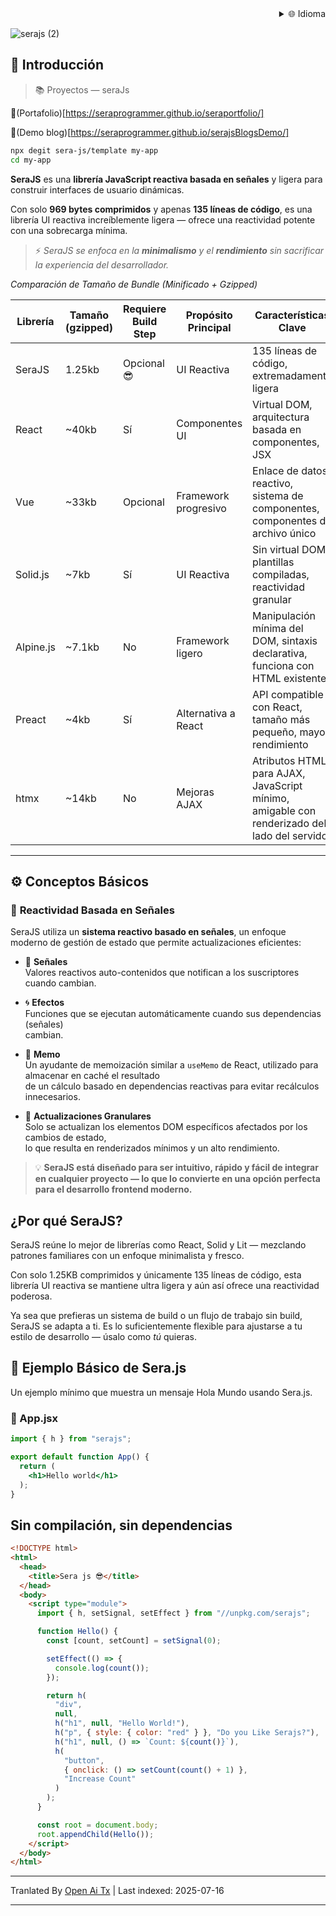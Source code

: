 <div align="right">
  <details>
    <summary >🌐 Idioma</summary>
    <div>
      <div align="center">
        <a href="https://openaitx.github.io/view.html?user=sera-js&project=sera&lang=en">English</a>
        | <a href="https://openaitx.github.io/view.html?user=sera-js&project=sera&lang=zh-CN">简体中文</a>
        | <a href="https://openaitx.github.io/view.html?user=sera-js&project=sera&lang=zh-TW">繁體中文</a>
        | <a href="https://openaitx.github.io/view.html?user=sera-js&project=sera&lang=ja">日本語</a>
        | <a href="https://openaitx.github.io/view.html?user=sera-js&project=sera&lang=ko">한국어</a>
        | <a href="https://openaitx.github.io/view.html?user=sera-js&project=sera&lang=hi">हिन्दी</a>
        | <a href="https://openaitx.github.io/view.html?user=sera-js&project=sera&lang=th">ไทย</a>
        | <a href="https://openaitx.github.io/view.html?user=sera-js&project=sera&lang=fr">Français</a>
        | <a href="https://openaitx.github.io/view.html?user=sera-js&project=sera&lang=de">Deutsch</a>
        | <a href="https://openaitx.github.io/view.html?user=sera-js&project=sera&lang=es">Español</a>
        | <a href="https://openaitx.github.io/view.html?user=sera-js&project=sera&lang=it">Itapano</a>
        | <a href="https://openaitx.github.io/view.html?user=sera-js&project=sera&lang=ru">Русский</a>
        | <a href="https://openaitx.github.io/view.html?user=sera-js&project=sera&lang=pt">Português</a>
        | <a href="https://openaitx.github.io/view.html?user=sera-js&project=sera&lang=nl">Nederlands</a>
        | <a href="https://openaitx.github.io/view.html?user=sera-js&project=sera&lang=pl">Polski</a>
        | <a href="https://openaitx.github.io/view.html?user=sera-js&project=sera&lang=ar">العربية</a>
        | <a href="https://openaitx.github.io/view.html?user=sera-js&project=sera&lang=fa">فارسی</a>
        | <a href="https://openaitx.github.io/view.html?user=sera-js&project=sera&lang=tr">Türkçe</a>
        | <a href="https://openaitx.github.io/view.html?user=sera-js&project=sera&lang=vi">Tiếng Việt</a>
        | <a href="https://openaitx.github.io/view.html?user=sera-js&project=sera&lang=id">Bahasa Indonesia</a>
      </div>
    </div>
  </details>
</div>


![serajs (2)](https://github.com/user-attachments/assets/7ccff260-491d-420b-8e22-4579f9bad50a)

## 📖 **Introducción**

> 📚 Proyectos  —  seraJs

🔗(Portafolio)[https://seraprogrammer.github.io/seraportfolio/] 

🔗(Demo blog)[https://seraprogrammer.github.io/serajsBlogsDemo/] 


```bash
npx degit sera-js/template my-app
cd my-app
```
**SeraJS** es una **librería JavaScript reactiva basada en señales** y ligera para
construir interfaces de usuario dinámicas.

Con solo **969 bytes comprimidos** y apenas **135 líneas de código**, es una librería UI reactiva increíblemente ligera — ofrece una reactividad potente con una sobrecarga mínima.

> ⚡️ _SeraJS se enfoca en la **minimalismo** y el **rendimiento** sin sacrificar
> la experiencia del desarrollador._


*Comparación de Tamaño de Bundle (Minificado + Gzipped)*

| Librería | Tamaño (gzipped) | Requiere Build Step | Propósito Principal | Características Clave |
|----------|------------------|---------------------|-------------------|----------------------|
| SeraJS | 1.25kb | Opcional 😎 | UI Reactiva | 135 líneas de código, extremadamente ligera |
| React | ~40kb | Sí | Componentes UI | Virtual DOM, arquitectura basada en componentes, JSX |
| Vue | ~33kb | Opcional | Framework progresivo | Enlace de datos reactivo, sistema de componentes, componentes de archivo único |
| Solid.js | ~7kb | Sí | UI Reactiva | Sin virtual DOM, plantillas compiladas, reactividad granular |
| Alpine.js | ~7.1kb | No | Framework ligero | Manipulación mínima del DOM, sintaxis declarativa, funciona con HTML existente |
| Preact | ~4kb | Sí | Alternativa a React | API compatible con React, tamaño más pequeño, mayor rendimiento |
| htmx | ~14kb | No | Mejoras AJAX | Atributos HTML para AJAX, JavaScript mínimo, amigable con renderizado del lado del servidor |



---

## ⚙️ **Conceptos Básicos**

### 🔄 **Reactividad Basada en Señales**

SeraJS utiliza un **sistema reactivo basado en señales**, un enfoque moderno de
gestión de estado que permite actualizaciones eficientes:

- 🧠 **Señales**  
  Valores reactivos auto-contenidos que notifican a los suscriptores cuando cambian.

- 🌀 **Efectos**  
  Funciones que se ejecutan automáticamente cuando sus dependencias (señales)  
  cambian.

- 🧭 **Memo**  
  Un ayudante de memoización similar a `useMemo` de React, utilizado para almacenar en caché el resultado  
  de un cálculo basado en dependencias reactivas para evitar recálculos innecesarios.

- 🔬 **Actualizaciones Granulares**  
  Solo se actualizan los elementos DOM específicos afectados por los cambios de estado,  
  lo que resulta en renderizados mínimos y un alto rendimiento.

> 💡 **SeraJS está diseñado para ser intuitivo, rápido y fácil de integrar en cualquier
> proyecto — lo que lo convierte en una opción perfecta para el desarrollo frontend moderno.**


## ¿Por qué SeraJS?

SeraJS reúne lo mejor de librerías como React, Solid y Lit — mezclando patrones familiares con un enfoque minimalista y fresco.

Con solo 1.25KB comprimidos y únicamente 135 líneas de código, esta librería UI reactiva se mantiene ultra ligera y aún así ofrece una reactividad poderosa.

Ya sea que prefieras un sistema de build o un flujo de trabajo sin build, SeraJS se adapta a ti. Es lo suficientemente flexible para ajustarse a tu estilo de desarrollo — úsalo como *tú* quieras.


## 🌱 **Ejemplo Básico de Sera.js**

Un ejemplo mínimo que muestra un mensaje Hola Mundo usando Sera.js.

### 📄 App.jsx



```jsx
import { h } from "serajs";

export default function App() {
  return (
    <h1>Hello world</h1>
  );
}
```
## Sin compilación, sin dependencias


```html
<!DOCTYPE html>
<html>
  <head>
    <title>Sera js 😎</title>
  </head>
  <body>
    <script type="module">
      import { h, setSignal, setEffect } from "//unpkg.com/serajs";

      function Hello() {
        const [count, setCount] = setSignal(0);

        setEffect(() => {
          console.log(count());
        });

        return h(
          "div",
          null,
          h("h1", null, "Hello World!"),
          h("p", { style: { color: "red" } }, "Do you Like Serajs?"),
          h("h1", null, () => `Count: ${count()}`),
          h(
            "button",
            { onclick: () => setCount(count() + 1) },
            "Increase Count"
          )
        );
      }

      const root = document.body;
      root.appendChild(Hello());
    </script>
  </body>
</html>
```
<translate-content>
</translate-content>

---

Tranlated By [Open Ai Tx](https://github.com/OpenAiTx/OpenAiTx) | Last indexed: 2025-07-16

---